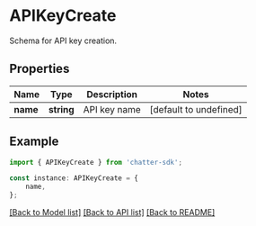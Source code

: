 # APIKeyCreate

Schema for API key creation.

## Properties

Name | Type | Description | Notes
------------ | ------------- | ------------- | -------------
**name** | **string** | API key name | [default to undefined]

## Example

```typescript
import { APIKeyCreate } from 'chatter-sdk';

const instance: APIKeyCreate = {
    name,
};
```

[[Back to Model list]](../README.md#documentation-for-models) [[Back to API list]](../README.md#documentation-for-api-endpoints) [[Back to README]](../README.md)
